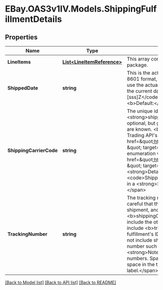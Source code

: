 # EBay.OAS3v1IV.Models.ShippingFulfillmentDetails
## Properties

Name | Type | Description | Notes
------------ | ------------- | ------------- | -------------
**LineItems** | [**List&lt;LineItemReference&gt;**](LineItemReference.md) | This array contains a list of or more line items and the quantity that will be shipped in the same package. | [optional] 
**ShippedDate** | **string** | This is the actual date and time that the fulfillment package was shipped. This timestamp is in ISO 8601 format, which uses the 24-hour Universal Coordinated Time (UTC) clock. The seller should use the actual date/time that the package was shipped, but if this field is omitted, it will default to the current date/time.&lt;br&gt;&lt;br&gt;&lt;b&gt;Format:&lt;/b&gt; &lt;code&gt;[YYYY]-[MM]-[DD]T[hh]:[mm]:[ss].[sss]Z&lt;/code&gt; &lt;br&gt;&lt;b&gt;Example:&lt;/b&gt; &lt;code&gt;2015-08-04T19:09:02.768Z&lt;/code&gt;&lt;br&gt;&lt;br&gt;&lt;b&gt;Default:&lt;/b&gt; The current date and time. | [optional] 
**ShippingCarrierCode** | **string** | The unique identifier of the shipping carrier being used to ship the line item(s). Technically, the &lt;strong&gt;shippingCarrierCode&lt;/strong&gt; and &lt;strong&gt;trackingNumber&lt;/strong&gt; fields are optional, but generally these fields will be provided if the shipping carrier and tracking number are known. &lt;br&gt;&lt;br&gt;&lt;span class&#x3D;\&quot;tablenote\&quot;&gt;&lt;strong&gt;Note:&lt;/strong&gt; Use the Trading API&#x27;s &lt;a href&#x3D;\&quot;https://developer.ebay.com/devzone/XML/docs/Reference/eBay/GeteBayDetails.html \&quot; target&#x3D;\&quot;_blank\&quot;&gt;GeteBayDetails&lt;/a&gt; call to retrieve the latest shipping carrier enumeration values. When making the &lt;a href&#x3D;\&quot;https://developer.ebay.com/devzone/XML/docs/Reference/eBay/GeteBayDetails.html \&quot; target&#x3D;\&quot;_blank\&quot;&gt;GeteBayDetails&lt;/a&gt; call, include the &lt;strong&gt;DetailName&lt;/strong&gt; field in the request payload and set its value to &lt;code&gt;ShippingCarrierDetails&lt;/code&gt;. Each valid shipping carrier enumeration value is returned in a &lt;strong&gt;ShippingCarrierDetails.ShippingCarrier&lt;/strong&gt; field in the response payload.&lt;/span&gt; | [optional] 
**TrackingNumber** | **string** | The tracking number provided by the shipping carrier for this fulfillment. The seller should be careful that this tracking number is accurate since the buyer will use this tracking number to track shipment, and eBay has no way to verify the accuracy of this number.&lt;br&gt;&lt;br&gt;This field and the &lt;b&gt;shippingCarrierCode&lt;/b&gt; field are mutually dependent. If you include one, you must also include the other.&lt;br&gt;&lt;br&gt;&lt;span class&#x3D;\&quot;tablenote\&quot;&gt;&lt;strong&gt;Note:&lt;/strong&gt; If you include &lt;b&gt;trackingNumber&lt;/b&gt; (and &lt;b&gt;shippingCarrierCode&lt;/b&gt;) in the request, the resulting fulfillment&#x27;s ID (returned in the HTTP location response header) is the tracking number. If you do not include shipment tracking information, the resulting fulfillment ID will default to an arbitrary number such as &lt;code&gt;999&lt;/code&gt;.&lt;/span&gt;&lt;br&gt;&lt;span class&#x3D;\&quot;tablenote\&quot;&gt;&lt;strong&gt;Note:&lt;/strong&gt; Only alphanumeric characters are supported for shipment tracking numbers. Spaces, hyphens, and all other special characters are not supported. Do not include a space in the tracking number even if a space appears in the tracking number on the shipping label.&lt;/span&gt; | [optional] 

[[Back to Model list]](../README.md#documentation-for-models) [[Back to API list]](../README.md#documentation-for-api-endpoints) [[Back to README]](../README.md)

